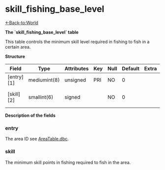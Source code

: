 # skill\_fishing\_base\_level

[<-Back-to:World](database-world.md)

**The \`skill\_fishing\_base\_level\` table**

This table controls the minimum skill level required in fishing to fish in a certain area.

**Structure**

| Field      | Type         | Attributes | Key | Null | Default | Extra | Comment                      |
|------------|--------------|------------|-----|------|---------|-------|------------------------------|
| [entry][1] | mediumint(8) | unsigned   | PRI | NO   | 0       |       | Area identifier              |
| [skill][2] | smallint(6)  | signed     |     | NO   | 0       |       | Base skill level requirement |

**Description of the fields**

### entry

The area ID see [AreaTable.dbc](AreaTable).

### skill

The minimum skill points in fishing required to fish in the area.
